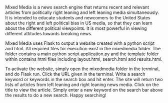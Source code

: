 Mixed Media is a news search engine that returns recent and relevant articles from politically right leaning and left leaning media simultaneously. It is intended to educate students and newcomers to the United States about the right and left political bias in US media, so that they can learn about the different political viewpoints. It is most powerful in viewing different attitudes towards breaking news.

Mixed Media uses Flask to output a website created with a python script and html. All required files for execution exist in the mixedmedia folder. The folder contains a main python script application.py and the template folder within contains html files including layout.html, search.html and results.html.

To activate the website, simply open the mixedmedia folder in the terminal, and do Flask run. Click the URL given in the terminal. Write a search keyword or keywords in the search box and hit enter. The site will return two  lists of articles from  left leaning and right leaning news media. Click on the title to view the article. Simply enter a new keyword on the search bar above the results to do a new search. Happy searching!

